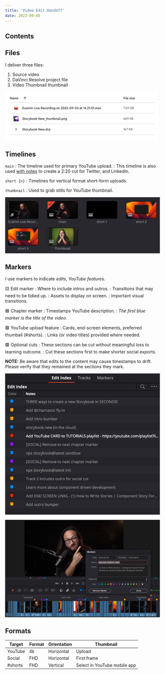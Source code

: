 ```yaml
---
title: 'Video Edit Handoff'
date: 2023-09-05
---
```


## Contents

## Files

I deliver three files:

1. Source video
2. DaVinci Resolve project file
3. Video Thumbnail thumbnail

![Google Drive directory contents: sample-video.mov, sample-davinci-project-file.drp, sample-video_thumbnail.png](./video-edit-handoff/video-edit-handoff_files.png)

## Timelines

`main`
: The timeline used for primary YouTube upload.
: This timeline is also used [with notes](#markers) to create a 2:20 cut for Twitter, and LinkedIn.

`short {n}`
: Timelines for vertical format short-form uploads.

`thumbnail`
: Used to grab stills for YouTube thumbnail.

![Media pool showing one source video and five timelines: main, short 1, short 2, short 3, and thumbnail](./video-edit-handoff/video-edit-handoff_timelines.png)

## Markers

I use markers to indicate _edits_, _YouTube features_.

🟨 Edit marker
: Where to include intros and outros.
: Transitions that may need to be tidied up.
: Assets to display on screen.
: Important visual transitions.

🟦 Chapter marker
: Timestamps YouTube description.
: _The first blue marker is the title of the video._

🟥 YouTube upload feature
: Cards, end-screen elements, preferred thumbail (#shorts).
: Links (or video titles) provided where needed.

🟪 Optional cuts
: These sections can be cut without meaningful loss to learning outcome.
: Cut these sections first to make shorter social exports.

**NOTE:**
Be aware that edits to the content may cause timestamps to drift.
Please verify that they remained at the sections they mark.

<div class="flex gap-6">
<div>

![Edit Index panel in DaVinci Resolve's Edit page. Shown are blue, orange-yellow, red, and purple markers illustrating the types of notes detailed above.](./video-edit-handoff/video-edit-handoff_markers.png)

</div>
<div>

![Timeline showing markers. A marker is expanded describing which end-screen videos to include. In the Notes section are titles for two videos.](./video-edit-handoff/video-edit-handoff_marker-notes.png)

</div>
</div>

## Formats

| Target  | Format | Orientation | Thumbnail                    |
| ------- | ------ | ----------- | ---------------------------- |
| YouTube | 4k     | Horizontal  | Upload                       |
| Social  | FHD    | Horizontal  | First frame                  |
| #shorts | FHD    | Vertical    | Select in YouTube mobile app |
